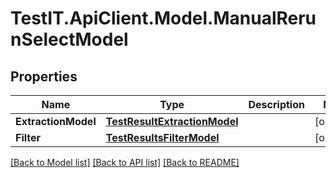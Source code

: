# TestIT.ApiClient.Model.ManualRerunSelectModel

## Properties

Name | Type | Description | Notes
------------ | ------------- | ------------- | -------------
**ExtractionModel** | [**TestResultExtractionModel**](TestResultExtractionModel.md) |  | [optional] 
**Filter** | [**TestResultsFilterModel**](TestResultsFilterModel.md) |  | [optional] 

[[Back to Model list]](../README.md#documentation-for-models) [[Back to API list]](../README.md#documentation-for-api-endpoints) [[Back to README]](../README.md)

